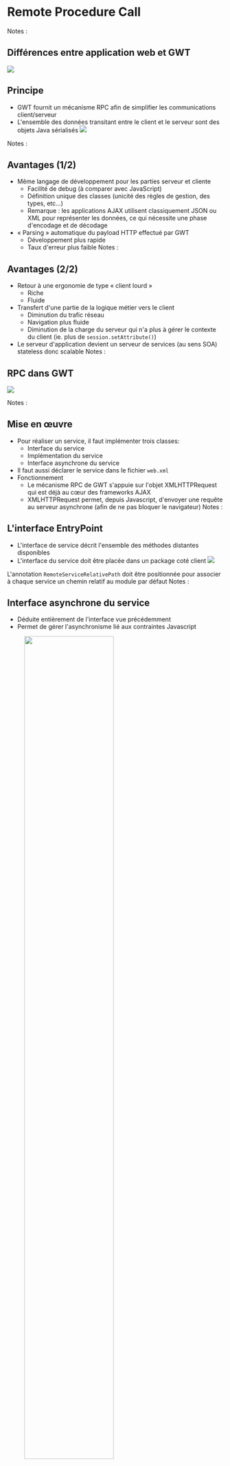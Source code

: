 # Remote Procedure Call

<!-- .slide: class="page-title" -->

Notes :




## Différences entre application web et GWT

![](ressources/images/05_rpc/difference.png)



## Principe

- GWT fournit un mécanisme RPC afin de simplifier les communications client/serveur
- L'ensemble des données transitant entre le client et le serveur sont des objets Java sérialisés
![](ressources/images/05_rpc/principe.png)

Notes :




## Avantages (1/2)

- Même langage de développement pour les parties serveur et cliente
	- Facilité de debug (à comparer avec JavaScript)
	- Définition unique des classes (unicité des règles de gestion, des types, etc...)
	- Remarque : les applications AJAX utilisent classiquement JSON ou XML pour représenter les données, ce qui nécessite une phase d'encodage et de décodage
- « Parsing » automatique du payload HTTP effectué par GWT
	- Développement plus rapide
	- Taux d'erreur plus faible
Notes :




## Avantages (2/2)

- Retour à une ergonomie de type « client lourd »
	- Riche
	- Fluide
- Transfert d'une partie de la logique métier vers le client
	- Diminution du trafic réseau
	- Navigation plus fluide
	- Diminution de la charge du serveur qui n'a plus à gérer le contexte du client (ie. plus de `session.setAttribute()`)
- Le serveur d'application devient un serveur de services (au sens SOA) stateless donc scalable
Notes :




## RPC dans GWT

![](ressources/images/05_rpc/rpc.png)

Notes :




## Mise en œuvre

- Pour réaliser un service, il faut implémenter trois classes:
	- Interface du service
	- Implémentation du service
	- Interface asynchrone du service
- Il faut aussi déclarer le service dans le fichier `web.xml`
- Fonctionnement
	- Le mécanisme RPC de GWT s'appuie sur l'objet XMLHTTPRequest qui est déjà au cœur des frameworks AJAX
	- XMLHTTPRequest permet, depuis Javascript, d'envoyer une requête au serveur asynchrone (afin de ne pas bloquer le navigateur)
Notes :




## L'interface EntryPoint

- L'interface de service décrit l'ensemble des méthodes distantes disponibles
- L'interface du service doit être placée dans un package coté client
![](ressources/images/05_rpc/entryPoint.png)

L'annotation `RemoteServiceRelativePath` doit être positionnée pour associer à chaque service un chemin relatif au module par défaut
Notes :




## Interface asynchrone du service

- Déduite entièrement de l'interface vue précédemment
- Permet de gérer l'asynchronisme lié aux contraintes Javascript

<figure>
    <img src="ressources/images/05_rpc/async.png"  width="70%"/>
    <figcaption>Le logo Zenika</figcaption>
</figure>

- L'interface asynchrone renvoie `void` mais accepte un callback
- L'interface synchrone et l'interface asynchrone doivent être situées dans le même package

Notes :




## Implémentation du service

- L'implémentation du service réalise les méthodes exposées côté serveur
- La classe de l'implémentation doit être placée dans un package coté serveur
![](ressources/images/05_rpc/impl.png)
Notes :




## Interface synchrone/asynchrone

- En mode asynchrone, l'appelant n'est pas bloqué durant l'exécution, il est prévenu lorsque la réponse est retournée
- Méthode avec type de retour déclaré dans l'interface
```java
public MonTypeDeRetour maMethode(Param1 param1, Param2 param2);
```
- Méthode correspondante déclarée dans l'interface asynchrone
```java
public void maMethode(Param1 param1, Param2 param2,
	AsyncCallback<MonTypeDeRetour> callback);
```
- Remarque: l'objet résultat (ie. type de retour) sera récupéré par l'objet AsyncCallback (cf. slides suivants)
Notes :




## Déclaration du service HTTP

- Déclaration du service en tant que servlet dans le fichier `web.xml`
```xml
<!-- GWT exported services -->
<servlet>
	<servlet-name>monService</servlet-name>
	<servlet-class>
	com.mycompany.myapp.server.gwt.MonServiceImpl
</servlet-class>
</servlet>
…
<servlet-mapping>
	<!-- Nom du module en minuscule -->
	<servlet-name>monService</servlet-name>
	<url-pattern>/mon module/monService</url-pattern>
</servlet-mapping>
```
Notes :




## Appel RPC

- Création du proxy client de service « casté » en interface asynchrone
```java
MonServiceAsync monService = GWT.create(MonService.class);
```
- Création du callback pour traiter le résultat de l'exécution
```java
AsyncCallback callback =newAsyncCallback<String>() {
	public void onSuccess(String result) {
	// je peux manipuler mon résultat de retour
	}
	public void onFailure(Throwable caught) {
	// je peux traiter les erreurs techniques 
	}
};
```
- Invocation du service 
```java
monService.maMethode(param1, param2, callback);
```
Notes :




## Remarques

- Si le service est invoqué plusieurs fois, il est nécessaire de conserver une référence vers le proxy afin d'éviter une instanciation coûteuse en temps
- De même si le service doit être invoqué de façon certaine, il est préférable d'avancer son instanciation (pas de "lazy-init")
Notes :




## GWT-RPC sérialisation (1/5)

- Les objets Java qui transitent sur le réseau doivent être sérialisés/désérialisés → GWT RPC s'en charge pour vous
- Mécanisme de sérialisation propriétaire à Google → ne pas confondre avec celui de Java basé sur l'interface Serializable
- GWT RPC impose que tous les paramètres et types de retour des méthodes soient sérialisables
Notes :




## GWT-RPC sérialisation (2/5)

- Types sérialisables→ arguments ou type de retour acceptés par les services RPC
	- Les types primitifs comme `char`, `byte`, `short`, `int`, `long`, `boolean`, `float` ou `double`;
	- Les classes `String`, `Date`, ou les classes « wrapper » de type primitif comme `Character`, `Byte`, `Short`, `Integer`, `Long`, `Boolean`, `Float` ou `Double`
	- Les tableaux de types sérialisables
	- `List`, `Map` et `Set`
Notes :



## GWT-RPC sérialisation (3/5)

- Types sérialisables→ arguments ou type de retour acceptés par les services RPC
	- Les classes de l'application sérialisables
	- Les classes possédant au moins une sous-classe sérialisable
	- Les sous-classes d'une classe sérialisable dont toutes les propriétés sont sérialisables

Notes :



## GWT-RPC sérialisation (4/5)

- Sérialisation des classes de l'application
	- Doivent implémenter java.io.Serializable
	- Toutes les propriétés non déclarées transient doivent être sérialisables
	- Constructeur vide obligatoire
- Polymorphisme
	- Le polymorphisme est accepté mais peu efficace
	- Le compilateur ne peut pas déterminer le sous-ensemble de méthodes réellement utilisé et ne peut donc pas optimiser le code Javascript généré

Notes :



## GWT-RPC sérialisation (5/5)

- Le compilateur fournit des fichiers `*gwt.rpc` contenant le descriptif des types pouvant être sérialisés
	- il doivent être inclus dans toutes les livraisons de l'application

Notes :




## GWT-RPC gestion des erreurs (1/4)

- Les causes d'échecs lors de l'appel à un service peuvent être multiples
	- Panne réseau, panne serveur, erreur lors de exécution du service (mauvais paramètre, niveau d'accréditation non rempli, panne de SGBD, etc...)
- GWT les traduit sous forme d'Exceptions java

Notes :



## GWT-RPC gestion des erreurs (2/4)

- Il existe deux catégories d'exceptions
	- Les exceptions déclarées
		- Erreurs prévues par le service
	- Les exceptions non déclarées
		- Le service est injoignable
		- Le service a lancé une exception non déclarée (ne doit pas se produire quand le service a été bien conçu)

Notes : 




## GWT-RPC gestion des erreurs (3/4)

- Les erreurs déclarées
	- Retournées lors de l'exécution du service
	- Déclarées dans l'interface du service (attention elles doivent être sérialisables)
```java
AsyncCallback<Void> callback = new AsyncCallback<Void>() {
	public void onFailure(Throwable caught) {
		if( caught instanceof MonException1){
			MonException1 ex = (MonException1) caught;
			// faire quelque chose
		}else if(caught instanceof MonException2){
			// faire quelque chose d'autre
		}
}
public interface MonService extends RemoteService {
		public void maMethode(String param)throws MonException1,
			MonException2)
}
```
Notes :




## GWT-RPC gestion des erreurs (4/4)

- Les erreurs non déclarées
	- L'appel RPC n'a pas atteint le serveur (problèmes réseaux, DNS, etc)
	- Le service a retourné une erreur non prévue (ie. RuntimeException)
- Une exception InvocationException est passée à la callback
```java
AsyncCallback<Void> callback =new AsyncCallback<Void>() { 
	public void onFailure(Throwable caught) {
		if(caught instanceof InvocationException){
			// problème réseau ou erreur inconnue
			InvocationException ex = 
				(InvocationException) caught;
		}
	}
});
```
Notes :




## Autres modes d'appels (1/3)

- Requêtes HTTP en mode asynchrone sans sérialisation
	- Module GWT séparé : `com.google.gwt.http.HTTP`
	- Classe principale: `com.google.gwt.http.client.RequestBuilder`
	- Méthodes `GET` et `POST`
	- Possibilité de déclarer un timeout
	- A utiliser pour récupérer du contenu textuel (HTML, XML) en provenance d'autres sites et depuis des back-ends non Java. Ex&nbsp;:&nbsp;un WebService PHP
Notes :



## Autres modes d'appels (2/3)

- JSON
	- Dialogue avec une couche service située sur un serveur non-Java
	- Censé être plus rapide que RPC car la phase sérialisation/désérialisation est moins coûteuse (les navigateurs décodent le JSON nativement)
Notes :



## Autres modes d'appels (3/3)

- XML
	- Une classe unique `com.google.gwt.xml.client.XMLParser` pour la lecture et l'écriture de fichiers XML
- Lecture et manipulation d'un fichier XML existant
	- Une méthode `parse()` pour parser un fichier XML existant
	- Une méthode `getDocumentElement()` pour obtenir l'élément racine, une fois la méthode `parse()` appelée
- Création et écriture d'un fichier XML from scratch
	- Une méthode `createDocument()` pour créer un document from scratch
Notes :




## Conclusion

- L'asynchronisme entraîne plus de complexité en développement
- Permet la parallélisation des tâches → aucun blocage d'interface graphique
- Réduction du temps d'exécution global → la construction des widgets peut être parallélisée avec les chargements RPC
- La partie serveur de la couche RPC est donc la façade d'une architecture orientée services (SOA)
- L'implémentation peut être très légère, les services RPC constituent une gateway vers une couche service existante et scalable (Spring, EJB, legacy, etc...)
Notes :




<!-- .slide: class="page-questions" -->



<!-- .slide: class="page-tp4" -->
